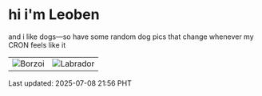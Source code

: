 # hi i'm Leoben

and i like dogs—so have some random dog pics that change whenever my CRON feels like it

|  |  |
|--------|----------|
| ![Borzoi](https://random-dog-vercel.vercel.app/api/random-borzoi?v=1751982981) | ![Labrador](https://random-dog-vercel.vercel.app/api/random-labrador?v=1751982981) |

Last updated: 2025-07-08 21:56 PHT
